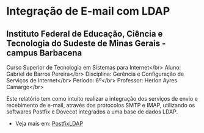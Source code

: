 # Integração de E-mail com LDAP

## Instituto Federal de Educação, Ciência e Tecnologia do Sudeste de Minas Gerais - campus Barbacena

Curso Superior de Tecnologia em Sistemas para Internet&lt;/br&gt; Aluno: Gabriel de Barros Pereira&lt;/br&gt; Disciplina: Gerência e Configuração de Serviços de Internet&lt;/br&gt; Período: 6º&lt;/br&gt; Professor: Herlon Ayres Camargo&lt;/br&gt;

Este relatório tem como intuito realizar a integração dos serviços de envio e recebimento de e-mail, através dos protocolos SMTP e IMAP, utilizando os softwares Postfix e Dovecot integrados a uma base de dados LDAP.

* Veja mais em: [PostfixLDAP](servicos-2019.md)

